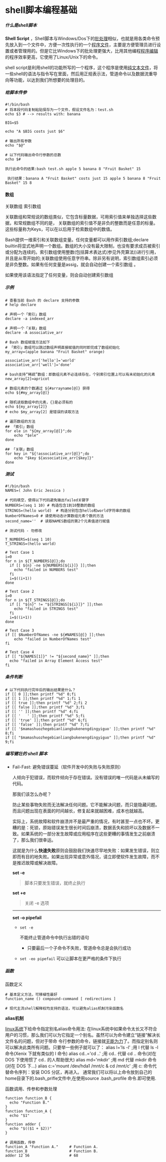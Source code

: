 # shell脚本编程基础

##### 什么是shell脚本

 **Shell Script**  ，Shell脚本与Windows/Dos下的[批处理](https://baike.baidu.com/item/批处理/1448600)相似，也就是用各类命令预先放入到一个文件中，方便一次性执行的一个[程序文件](https://baike.baidu.com/item/程序文件/10510952)，主要是方便管理员进行设置或者管理用的。但是它比Windows下的批处理更强大，比用其他编程[程序编辑](https://baike.baidu.com/item/程序编辑)的程序效率更高，它使用了Linux/Unix下的命令。 

 shell script是利用shell的功能所写的一个程序，这个程序是使用[纯文本文件](https://baike.baidu.com/item/纯文本文件)，将一些shell的语法与指令写在里面，然后用正规表示法，管道命令以及数据流重导向等功能，以达到我们所想要的处理目的。 

##### 给脚本传参

```
#!/bin/bash
# 将本段代码复制粘贴保存为一个文件，假设文件名为：test.sh
echo $3 # --> results with: banana

BIG=$5

echo "A $BIG costs just $6"

# 输出所有参数
echo "$@"

# 以下代码输出命令行参数的总数
echo $#
```

```
执行此命令的结果:bash test.sh apple 5 banana 8 "Fruit Basket" 15
```

` 执行结果：banana A "Fruit Basket" costs just 15 apple 5 banana 8 "Fruit Basket" 15 8` 

#### 数组

关联数组 索引数组

 关联数组和常规说的数组类似，它包含标量数据，可用索引值来单独选择这些数据，和常规数组不同的是， 关联数组的索引值不是非负的整数而是任意的标量。这些标量称为Keys，可以在以后用于检索数组中的数值。 



 Bash提供一维索引和关联数组变量。任何变量都可以用作索引数组;declare  builtin将显式地声明一个数组。数组的大小没有最大限制，也没有要求成员被索引或分配为连续的。索引数组使用整数(包括算术表达式(参见外壳算法))进行引用，并且是从零开始的;关联数组使用任意字符串。除非另有说明，索引数组索引必须是非负整数。如果有任何变量是assig，就会自动创建一个索引数组 。

 如果使用该语法指定了任何变量，则会自动创建索引数组 

##### 示例

```
# 查看当前 Bash 的 declare 支持的参数
# help declare

# 声明一个「索引」数组
declare -a indexed_arr

# 声明一个「关联」数组
declare -A associative_arr

# Bash 数组赋值方法如下
# 「索引」数组可以跳过数组声明直接赋值的同时即完成了数组初始化
my_array=(apple banana "Fruit Basket" orange)

associative_arr['hello']='world'
associative_arr['well']='done'

# bash支持“稀疏”数组：即数组元素不必连续存在，个别索引位置上可以有未初始化的元素
new_array[2]=apricot

# 数组元素的个数通过 ${#arrayname[@]} 获得
echo ${#my_array[@]}

# 随机读取数组中的元素，{}是必须有的
echo ${my_array[2]}
# echo $my_array[2] 是错误的读取方法

# 遍历数组的方法
## 「索引」数组
for ele in "${my_array[@]}";do
    echo "$ele"
done

## 「关联」数组
for key in "${!associative_arr[@]}";do
    echo "$key ${associative_arr[$key]}"
done
```

#####  测试

```
#!/bin/bash
NAMES=( John Eric Jessica )

# 代码填空，使得以下代码避免输出failed关键字
NUMBERS=(seq 1 10) # 构造包含1到10整数的数组
STRINGS=(hello world)  # 构造分别包含hello和world字符串的数组
NumberOfNames=0 # 请使用动态计算数组元素个数的方法
second_name=''  # 读取NAMES数组的第2个元素值进行赋值

# 测试代码 - 勿修改

T_NUMBERS=$(seq 1 10)
T_STRINGS=(hello world)

# Test Case 1
i=0
for n in ${T_NUMBERS[@]};do
  if [[ ${n} -ne ${NUMBERS[${i}]} ]];then
    echo "failed in NUMBERS test"
  fi
  i=$((i+1))
done

# Test Case 2
i=0
for n in ${T_STRINGS[@]};do
  if [[ "${n}" != "${STRINGS[${i}]}" ]];then
    echo "failed in STRINGS test"
  fi
  i=$((i+1))
done

# Test Case 3
if [[ $NumberOfNames -ne ${#NAMES[@]} ]];then
    echo "failed in NumberOfNames test"
fi

# Test Case 4
if [[ "${NAMES[1]}" != "${second_name}" ]];then
  echo "failed in Array Element Access test"
fi
```

##### 条件判断

```
# 以下代码执行完毕后的输出结果是什么？
if [[ 0 ]];then printf "%d" 0;fi  
if [[ 1 ]];then printf "%d" 1;fi 1
if [[ true ]];then printf "%d" 2;fi 2
if [[ false ]];then printf "%d" 3;fi 
if [[ '' ]];then printf "%d" 4;fi 
if [[ '   ' ]];then printf "%d" 5;fi
if [[ 'true' ]];then printf "%d" 6;fi
if [[ 'false' ]];then printf "%d" 7;fi
if [[ '$mamashuozhegebianliangbukenengdingyiguo' ]];then printf "%d" 8;fi 
if [[ "$mamashuozhegebianliangbukenengdingyiguo" ]];then printf "%d" 9;fi
```

##### 编写健壮的 shell 脚本

* Fail-Fast: 避免错误蔓延（软件开发中的失败与失败原则）

  人倾向于犯错误，而软件倾向于存在错误。没有错误的唯一代码是从未编写的代码。

  那我们该怎么办呢？

  防止某些事物失败而无法解决任何问题。它不能解决问题，而只是隐藏问题。而且问题出现在表面的时间越长，修复起来就越困难，成本也就越高。

  实际上，系统故障和软件崩溃并不是最严重的情况，有时甚至一点也不坏。更糟的是：死锁，原始错误发生很长时间后崩溃，数据丢失和损坏以及数据不一致。如果系统的一部分发生故障或应用程序在这些更糟的事情发生之前崩溃了，那么我们很幸运。

  这就是为什么**快速失败**原则会鼓励我们快速尽早地失败：如果发生错误，则立即而有目的地失败。如果出现异常或意外情况，请立即使软件发生故障，而不是推迟故障或解决故障。

  **set -e**

  > 脚本只要发生错误，就终止执行

  **set +e**

  > 关闭 -e 选项

  ------

  **set -o pipefail**

  - ```
    set -e
    ```

     不能终止管道命令中执行出错的语句 

    - 只要最后一个子命令不失败，管道命令总是会执行成功

  - `set -eo pipefail` 可以让脚本在更严格的条件下执行

##### 函数

函数定义

```
# 基本定义方法，可移植性最好
function_name () compound-command [ redirections ]

# 现代主流shell解释权均支持的语法，可以避免alias机制污染函数名
```

**alias机制**

 [linux系统](https://www.baidu.com/s?wd=linux系统&tn=24004469_oem_dg&rsv_dl=gh_pl_sl_csd)下给命令指定别名alias命令用法: 
 在linux系统中如果命令太长又不符合用户的习惯，那么我们可以为它指定一个别名。虽然可以为命令建立“链接”解决长文件名的问题，但对于带命 令行参数的命令，链接就[无能为力](https://www.baidu.com/s?wd=无能为力&tn=24004469_oem_dg&rsv_dl=gh_pl_sl_csd)了。而指定别名则可以解决此类所有问题。只要举一些例子就可以了： 
 alias l='ls -l' ;用 l 代替 ls -l 命令(Xenix 下就有类似的 l 命令) 
 alias cd..='cd ..' ;用 cd.. 代替 cd .. 命令(对在 DOS 下使用惯了 cd.. 的人帮助很大) 
 alias md='mkdir' ;用 md 代替 mkdir 命令(对在 DOS 下…) 
 alias c:='mount /dev/hda1 /mnt/c & cd /mnt/c' ;用 c: 命令代替命令序列：安装 DOS 分区，再进入。 
 通常我们可以将以上命令放到自己的home目录下的.bash_prifle文件中,在使用source .bash_profile 命令.即可使用. 

函数调用、传参和参数处理

```
function function_B {
  echo "Function B."
}
function function_A {
  echo "$1"
}
function adder {
  echo "$(($1 + $2))"
}

# 调用函数，传参
function_A "Function A."     # Function A.
function_B                   # Function B.
adder 12 56                  # 68
```
